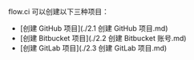 flow.ci 可以创建以下三种项目：

- [创建 GitHub 项目](./2.1 创建 GitHub 项目.md)
- [创建 Bitbucket 项目](./2.2 创建 Bitbucket 账号.md)
- [创建 GitLab 项目](./2.3 创建 GitLab 项目.md)


